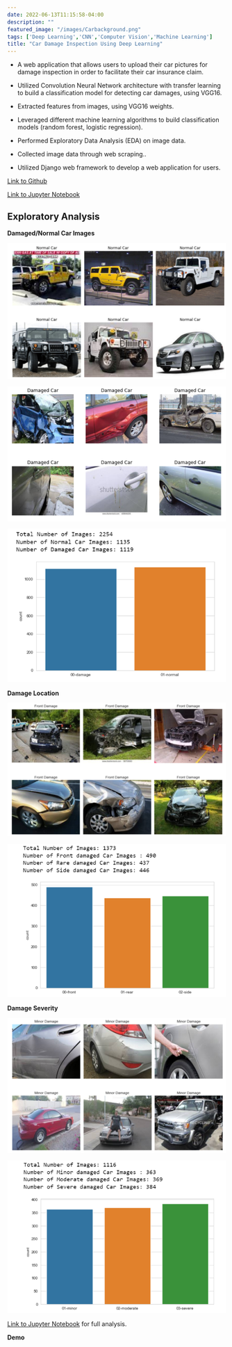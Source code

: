 ```yaml
---
date: 2022-06-13T11:15:58-04:00
description: ""
featured_image: "/images/Carbackground.png"
tags: ['Deep Learning','CNN','Computer Vision','Machine Learning']
title: "Car Damage Inspection Using Deep Learning"
---
```

 
* A web application that allows users to upload their car pictures for damage inspection in order to facilitate their car insurance claim. 

* Utilized Convolution Neural Network architecture with transfer learning to build a classification
model for detecting car damages, using VGG16.

* Extracted features from images, using VGG16 weights.

* Leveraged different machine learning algorithms to build classification models (random forest,
logistic regression).

* Performed Exploratory Data Analysis (EDA) on image data.

* Collected image data through web scraping..

* Utilized Django web framework to develop a web application for users.

[Link to Github](https://github.com/heskay32/car-damage-inspection-using-deep-learning)

[Link to Jupyter Notebook](https://nbviewer.org/gist/heskay32/e07a5de58945922ac7ee1445ad9776f7)

## Exploratory Analysis

**Damaged/Normal Car Images**

![Normal cars!](/images/normal.png "fig1")

![Damaged cars!](/images/damagecars.png "fig2")

![bar1!](/images/damage.png "fig3")

**Damage Location**

![Front damage!](/images/front.png "fig4")

![bar2!](/images/locationbar.png "fig5")

**Damage Severity**

![Minor damage!](/images/minor.png "fig6")

![bar2!](/images/severitybar.png "fig7")

[Link to Jupyter Notebook](https://nbviewer.org/gist/heskay32/e07a5de58945922ac7ee1445ad9776f7)
for full analysis.

**Demo**

